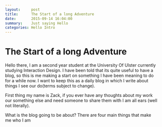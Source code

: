 ```yaml
---
layout:     post
title:      The Start of a long Adventure
date:       2015-09-14 16:04:00
summary:    Just saying Hello
categories: Hello Intro
---
```


# The Start of a long Adventure

Hello there, I am a second year student at the University Of Ulster currently studying Interaction Design. I have been told that its quite useful to have a blog, so this is me making a start on something I have been meaning to do for a while now. I want to keep this as a daily blog in which I write about things I see our do(terms subject to change).

First thing my name is Zack, if you ever have any thoughts about my work our something else and need someone to share them with I am all ears (well not literally).

What is the blog going to be about? There are four main things that make me who I am


